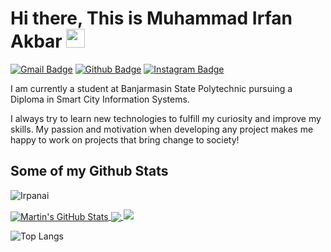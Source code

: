 # Hi there, This is Muhammad Irfan Akbar <img src="https://raw.githubusercontent.com/MartinHeinz/MartinHeinz/master/wave.gif" width="30px" height="30px" />

[![Gmail Badge](https://img.shields.io/badge/-muhammadirfnak@gmail.com-c14438?style=flat&logo=Gmail&logoColor=white&link=mailto:muhammadirfnak@gmail.com)](mailto:muhammadirfnak@gmail.com) 
[![Github Badge](https://img.shields.io/badge/-Irpanai-grey?style=flat&logo=github&logoColor=white&link=https://github.com/Irpanai/)](https://www.github.com/Irpanai/) 
[![Instagram Badge](https://img.shields.io/badge/-irpanai_-purple?style=flat&logo=instagram&logoColor=white&link=https://instagram.com/irpanai_/)](https://www.instagram.com/irpanai_/) <p align='left'>I am currently a student at Banjarmasin State Polytechnic pursuing a Diploma in Smart City Information Systems.

I always try to learn new technologies to fulfill my curiosity and improve my skills. My passion and motivation when developing any project makes me happy to work on projects that bring change to society!</p>
## Some of my Github Stats
<p align=left> <img src=https://komarev.com/ghpvc/?username=Irpanai alt=Irpanai /> </p>

<a href="https://github.com/Irpanai/Irpanai">
  <img align="center" src="https://github-readme-stats.vercel.app/api?username=Irpanai&show_icons=true&line_height=27&count_private=true&title_color=ffffff&text_color=c9cacc&icon_color=2bbc8a&bg_color=1d1f21" alt="Martin's GitHub Stats" />
</a>

<a href="https://github.com/Irpanai/Irpanai">
  <img align="center" src="https://github-readme-stats.vercel.app/api/top-langs/?username=Irpanai&hide=java,html,tex&title_color=ffffff&text_color=c9cacc&icon_color=2bbc8a&bg_color=1d1f21&langs_count=3" />
</a>

<img src="https://github-readme-stats.vercel.app/api/top-langs/?username=anuraghazra"/>

![Top Langs](https://github-readme-stats.vercel.app/api/top-langs/?username=anuraghazra)

